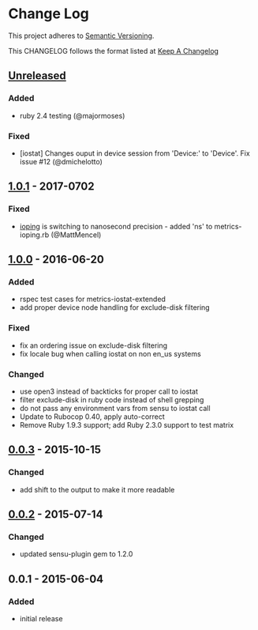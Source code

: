 # Change Log
This project adheres to [Semantic Versioning](http://semver.org/).

This CHANGELOG follows the format listed at [Keep A Changelog](http://keepachangelog.com/)

## [Unreleased]
### Added
- ruby 2.4 testing (@majormoses)
### Fixed
- [iostat] Changes ouput in device session from 'Device:' to 'Device'. Fix issue  #12 (@dmichelotto)

## [1.0.1] - 2017-0702
### Fixed
- [ioping](https://github.com/koct9i/ioping) is switching to nanosecond precision - added 'ns' to metrics-ioping.rb (@MattMencel)

## [1.0.0] - 2016-06-20
### Added
- rspec test cases for metrics-iostat-extended
- add proper device node handling for exclude-disk filtering

### Fixed
- fix an ordering issue on exclude-disk filtering
- fix locale bug when calling iostat on non en_us systems

### Changed
- use open3 instead of backticks for proper call to iostat
- filter exclude-disk in ruby code instead of shell grepping
- do not pass any environment vars from sensu to iostat call
- Update to Rubocop 0.40, apply auto-correct
- Remove Ruby 1.9.3 support; add Ruby 2.3.0 support to test matrix

## [0.0.3] - 2015-10-15
### Changed
- add shift to the output to make it more readable

## [0.0.2] - 2015-07-14
### Changed
- updated sensu-plugin gem to 1.2.0

## 0.0.1 - 2015-06-04
### Added
- initial release

[Unreleased]: https://github.com/sensu-plugins/sensu-plugins-io-checks/compare/1.0.1...HEAD
[1.0.1]: https://github.com/sensu-plugins/sensu-plugins-io-checks/compare/1.0.0...1.0.1
[1.0.0]: https://github.com/sensu-plugins/sensu-plugins-io-checks/compare/0.0.3...1.0.0
[0.0.3]: https://github.com/sensu-plugins/sensu-plugins-io-checks/compare/0.0.2...0.0.3
[0.0.2]: https://github.com/sensu-plugins/sensu-plugins-io-checks/compare/0.0.1...0.0.2
